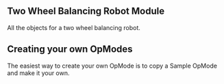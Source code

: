 ## Two Wheel Balancing Robot Module

All the objects for a two wheel balancing robot.

## Creating your own OpModes

The easiest way to create your own OpMode is to copy a Sample OpMode and make it your own.

